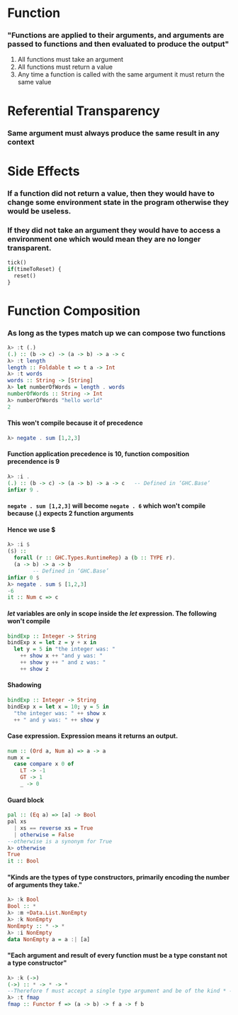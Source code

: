 # Function
### "Functions are applied to their arguments, and arguments are passed to functions and then evaluated to produce the output"
1. All functions must take an argument
2. All functions must return a value
3. Any time a function is called with the same argument it must return the same value

# Referential Transparency
### Same argument must always produce the same result in any context

# Side Effects
### If a function did not return a value, then they would have to change some environment state in the program otherwise they would be useless.
### If they did not take an argument they would have to access a environment one which would mean they are no longer transparent.
```haskell
tick()
if(timeToReset) {
  reset()
}
```

# Function Composition
### As long as the types match up we can compose two functions
```haskell
λ> :t (.)
(.) :: (b -> c) -> (a -> b) -> a -> c
λ> :t length
length :: Foldable t => t a -> Int
λ> :t words
words :: String -> [String]
λ> let numberOfWords = length . words
numberOfWords :: String -> Int
λ> numberOfWords "hello world"
2
```
#### This won't compile because it of precedence
```haskell
λ> negate . sum [1,2,3]
```
#### Function application precedence is 10, function composition precendence is 9
```haskell
λ> :i .
(.) :: (b -> c) -> (a -> b) -> a -> c   -- Defined in ‘GHC.Base’
infixr 9 .
```
#### `negate . sum [1,2,3]` will become `negate . 6` which won't compile because (.) expects 2 function arguments
#### Hence we use $
```haskell
λ> :i $
($) ::
  forall (r :: GHC.Types.RuntimeRep) a (b :: TYPE r).
  (a -> b) -> a -> b
        -- Defined in ‘GHC.Base’
infixr 0 $
λ> negate . sum $ [1,2,3]
-6
it :: Num c => c
```

#### *let* variables are only in scope inside the *let* expression. The following won't compile
```haskell
bindExp :: Integer -> String
bindExp x = let z = y + x in
  let y = 5 in "the integer was: "
    ++ show x ++ "and y was: "
    ++ show y ++ " and z was: "
    ++ show z
```

#### Shadowing
```haskell
bindExp :: Integer -> String
bindExp x = let x = 10; y = 5 in
  "the integer was: " ++ show x
  ++ " and y was: " ++ show y
```

#### Case expression. Expression means it returns an output.
```haskell
num :: (Ord a, Num a) => a -> a
num x =
  case compare x 0 of
    LT -> -1
    GT -> 1
    _ -> 0
```

#### Guard block
```haskell
pal :: (Eq a) => [a] -> Bool
pal xs
  | xs == reverse xs = True
  | otherwise = False
--otherwise is a synonym for True
λ> otherwise
True
it :: Bool  
```

#### "Kinds are the types of type constructors, primarily encoding the number of arguments they take."
```haskell
λ> :k Bool
Bool :: *
λ> :m +Data.List.NonEmpty
λ> :k NonEmpty
NonEmpty :: * -> *
λ> :i NonEmpty
data NonEmpty a = a :| [a]
```

#### "Each argument and result of every function must be a type constant not a type constructor"
```haskell
λ> :k (->)
(->) :: * -> * -> *
--Therefore f must accept a single type argument and be of the kind * -> *
λ> :t fmap
fmap :: Functor f => (a -> b) -> f a -> f b

```
